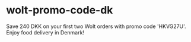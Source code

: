 # wolt-promo-code-dk
Save 240 DKK on your first two Wolt orders with promo code 'HKVG27U'. Enjoy food delivery in Denmark!
